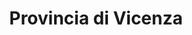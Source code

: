 ---
layout: page-provincia
title: Provincia di Vicenza
permalink: /province/vicenza/
provincia: Vicenza
sitemap: true
---